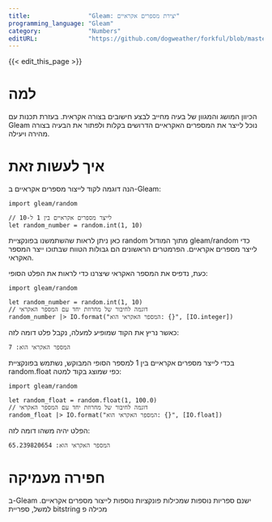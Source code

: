 ```yaml
---
title:                "Gleam: יצירת מספרים אקראיים"
programming_language: "Gleam"
category:             "Numbers"
editURL:              "https://github.com/dogweather/forkful/blob/master/content/he/gleam/generating-random-numbers.md"
---
```


{{< edit_this_page >}}

# למה

הכיוון המושג והמגוון של בעיה מחייב לבצע חישובים בצורה אקראית. בעזרת תכנות עם Gleam נוכל לייצר את המספרים האקראיים הדרושים בקלות ולפתור את הבעיה בצורה מהירה ויעילה.

# איך לעשות זאת

הנה דוגמה לקוד לייצור מספרים אקראיים ב-Gleam:

```Gleam
import gleam/random

// לייצר מספרים אקראיים בין 1 ל-10
let random_number = random.int(1, 10)
```

כאן ניתן לראות שהשתמשנו בפונקציית random מתוך המודול gleam/random כדי לייצר מספרים אקראיים. הפרמטרים הראשונים הם גבולות הטווח שבתוכו ייצר המספר האקראי.

כעת, נדפיס את המספר האקראי שיצרנו כדי לראות את הפלט הסופי:

```Gleam
import gleam/random

let random_number = random.int(1, 10)
// דוגמה לחיבור של מחרוזת יחד עם המספר האקראי
random_number |> IO.format("המספר האקראי הוא: {}", [IO.integer])
```

כאשר נריץ את הקוד שמופיע למעלה, נקבל פלט דומה לזה:

```
המספר האקראי הוא: 7
```

בכדי לייצר מספרים אקראיים בין 1 למספר הסופי המבוקש, נשתמש בפונקציית random.float כפי שמוצג בקוד למטה:

```Gleam
import gleam/random

let random_float = random.float(1, 100.0)
// דוגמה לחיבור של מחרוזת יחד עם המספר האקראי
random_float |> IO.format("המספר האקראי הוא: {}", [IO.float])
```

הפלט יהיה משהו דומה לזה:

```
המספר האקראי הוא: 65.239820654
```

# חפירה מעמיקה

ב-Gleam ישנם ספריות נוספות שמכילות פונקציות נוספות לייצור מספרים אקראיים. למשל, ספריית bitstring מכילה פ